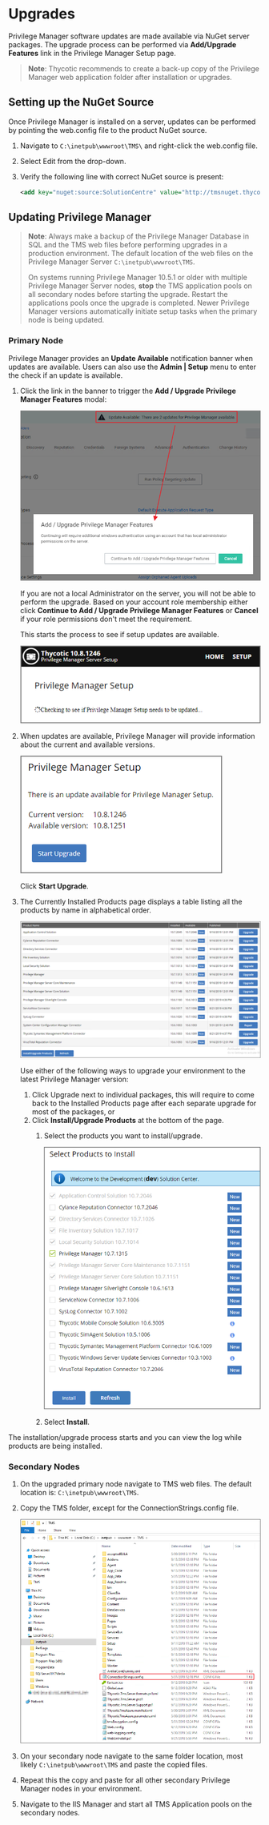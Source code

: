 [title]: # (Upgrades)
[tags]: # (new version)
[priority]: # (1701)
# Upgrades

Privilege Manager software updates are made available via NuGet server packages. The upgrade process can be performed via __Add/Upgrade Features__ link in the Privilege Manager Setup page.

>**Note**: Thycotic recommends to create a back-up copy of the Privilege Manager web application folder after installation or upgrades.

## Setting up the NuGet Source

Once Privilege Manager is installed on a server, updates can be performed by pointing the web.config file to the product NuGet source.

1. Navigate to `C:\inetpub\wwwroot\TMS\` and right-click the web.config file.
1. Select Edit from the drop-down.
1. Verify the following line with correct NuGet source is present:

   ```xml
   <add key="nuget:source:SolutionCentre" value="http://tmsnuget.thycotic.com/nuget/" />`
   ```

## Updating Privilege Manager

>**Note**: Always make a backup of the Privilege Manager Database in SQL and the TMS web files before performing upgrades in a production environment. The default location of the web files on the Privilege Manager Server `C:\inetpub\wwwroot\TMS`.
>
>On systems running Privilege Manager 10.5.1 or older with multiple Privilege Manager Server nodes, __stop__ the TMS application pools on all secondary nodes before starting the upgrade. Restart the applications pools once the upgrade is completed. Newer Privilege Manager versions automatically initiate setup tasks when the primary node is being updated.

### Primary Node

Privilege Manager provides an __Update Available__ notification banner when updates are available. Users can also use the __Admin | Setup__ menu to enter the check if an update is available.

1. Click the link in the banner to trigger the __Add / Upgrade Privilege Manager Features__ modal:

   ![update available](images/update-available.png "Modal to enter the Add/Upgrade Privilege Manager Features")

   If you are not a local Administrator on the server, you will not be able to perform the upgrade. Based on your account role membership either click __Continue to Add / Upgrade Privilege Manager Features__ or __Cancel__ if your role permissions don't meet the requirement.

   This starts the process to see if setup updates are available.

   ![check setup](images/setup-check.png "Setup is checking if updates are available")
1. When updates are available, Privilege Manager will provide information about the current and available versions.

   ![start upgrade](images/setup-start.png "Setup provided version information with Start Upgrade option")

   Click __Start Upgrade__.
1. The Currently Installed Products page displays a table listing all the products by name in alphabetical order.

   ![Installed Products overview](images/package-screen.png) <!-- TODO: update the image with 10.8 based info -->

   Use either of the following ways to upgrade your environment to the latest Privilege Manager version:
   1. Click Upgrade next to individual packages, this will require to come back to the Installed Products page after each separate upgrade for most of the packages, or
   1. Click __Install/Upgrade Products__ at the bottom of the page.
      1. Select the products you want to install/upgrade.

         ![Select which products to install](images/install-products-select.png)
      1. Select __Install__.

The installation/upgrade process starts and you can view the log while products are being installed.

### Secondary Nodes

1. On the upgraded primary node navigate to TMS web files. The default location is: `C:\inetpub\wwwroot\TMS`.
1. Copy the TMS folder, except for the ConnectionStrings.config file.

   ![Copy TMS folder on primary node](images/copy-tms.png)
1. On your secondary node navigate to the same folder location, most likely `C:\inetpub\wwwroot\TMS` and paste the copied files.
1. Repeat this the copy and paste for all other secondary Privilege Manager nodes in your environment.
1. Navigate to the IIS Manager and start all TMS Application pools on the secondary nodes.
